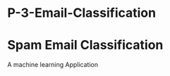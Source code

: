 # P-3-Email-Classification

<h1> Spam Email Classification</h1>

<p> A machine learning Application </p>
